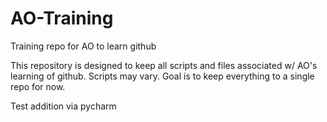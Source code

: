 # AO-Training
Training repo for AO to learn github

This repository is designed to keep all scripts and files associated w/ AO's learning of github.  Scripts may vary.  Goal is to keep everything to a single repo for now.

Test addition via pycharm

